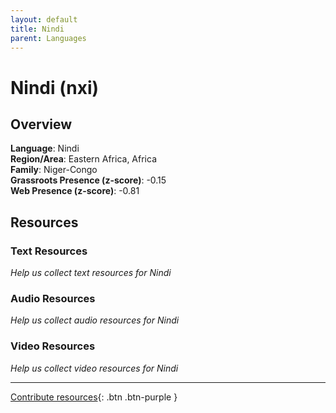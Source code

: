 ```yaml
---
layout: default
title: Nindi
parent: Languages
---
```


# Nindi (nxi)

## Overview

**Language**: Nindi  
**Region/Area**: Eastern Africa, Africa  
**Family**: Niger-Congo  
**Grassroots Presence (z-score)**: -0.15  
**Web Presence (z-score)**: -0.81  

## Resources

### Text Resources
*Help us collect text resources for Nindi*

### Audio Resources
*Help us collect audio resources for Nindi*

### Video Resources
*Help us collect video resources for Nindi*

---

[Contribute resources](https://forms.office.com/e/1SfLJx3u1r){: .btn .btn-purple }
